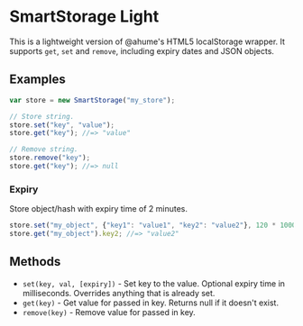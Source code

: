 SmartStorage Light
==================

This is a lightweight version of @ahume's HTML5 localStorage wrapper. It supports `get`, `set` and `remove`, including expiry dates and JSON objects.

Examples
--------

```javascript
var store = new SmartStorage("my_store");

// Store string.
store.set("key", "value");
store.get("key"); //=> "value"

// Remove string.
store.remove("key");
store.get("key"); //=> null
```

### Expiry

Store object/hash with expiry time of 2 minutes.

```javascript
store.set("my_object", {"key1": "value1", "key2": "value2"}, 120 * 1000); // Expires in 120*1000 = 2 minutes.
store.get("my_object").key2; //=> "value2"
```

Methods
-------

* `set(key, val, [expiry])` - Set key to the value. Optional expiry time in milliseconds. Overrides anything that is already set.
* `get(key)` - Get value for passed in key. Returns null if it doesn't exist.
* `remove(key)` - Remove value for passed in key.
